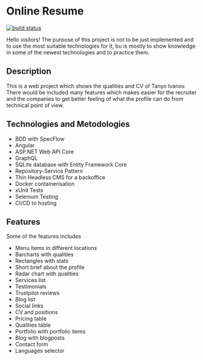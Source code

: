 # Online Resume
<a href="https://img.shields.io/github/downloads/takerman/tanyo.portfolio/latest/total">
<img src="https://img.shields.io/github/downloads/takerman/tanyo.portfolio/latest/total" alt="build status"></a>

Hello visitors!
The purpose of this project is not to be just implemented and to use the most suitable technologies for it, bu is mostly to show knowledge in some of the newest technologies and to practice them.

## Description
This is a web project which shows the qualities and CV of Tanyo Ivanov. 
There would be included many features which makes easier for the recruiter and the companies to get better feeling of what the profile can do from technical point of view.

## Technologies and Metodologies
* BDD with SpecFlow
* Angular
* ASP.NET Web API Core
* GraphQL
* SQLite database with Entity Framework Core
* Repository-Service Pattern
* Thin Headless CMS for a backoffice
* Docker containerisation
* xUnit Tests
* Selenium Testing
* CI/CD to hosting

## Features
Some of the features includes
* Menu items in different locations
* Barcharts with qualities
* Rectangles with stats
* Short brief about the profile
* Radar chart with qualities
* Services list
* Testimonials
* Trustpilot reviews
* Blog list
* Social links
* CV and positions
* Pricing table
* Qualities table
* Portfolio with portfolio items
* Blog with blogposts
* Contact form
* Languages selector
